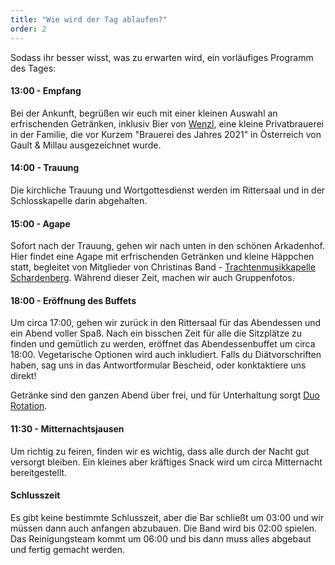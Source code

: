 ```yaml
---
title: "Wie wird der Tag ablaufen?"
order: 2
---
```


Sodass ihr besser wisst, was zu erwarten wird, ein vorläufiges Programm des Tages:

#### 13:00 - Empfang

Bei der Ankunft, begrüßen wir euch mit einer kleinen Auswahl an erfrischenden Getränken, inklusiv Bier von <a href="https://wenzl-privatbraeu.jimdosite.com/" target="_blank" rel="noreferrer">Wenzl</a>, eine kleine Privatbrauerei in der Familie, die vor Kurzem "Brauerei des Jahres 2021" in Österreich von Gault & Millau ausgezeichnet wurde.

#### 14:00 - Trauung

Die kirchliche Trauung und Wortgottesdienst werden im Rittersaal und in der Schlosskapelle darin abgehalten.

#### 15:00 - Agape

Sofort nach der Trauung, gehen wir nach unten in den schönen Arkadenhof. Hier findet eine Agape mit erfrischenden Getränken und kleine Häppchen statt, begleitet von Mitglieder von Christinas Band - <a href="http://www.trachtenmusikkapelleschardenberg.at/" target="_blank" rel="noreferrer">Trachtenmusikkapelle Schardenberg</a>. Während dieser Zeit, machen wir auch Gruppenfotos.

#### 18:00 - Eröffnung des Buffets

Um circa 17:00, gehen wir zurück in den Rittersaal für das Abendessen und ein Abend voller Spaß. Nach ein bisschen Zeit für alle die Sitzplätze zu finden und gemütlich zu werden, eröffnet das Abendessenbuffet um circa 18:00. Vegetarische Optionen wird auch inkludiert. Falls du Diätvorschriften haben, sag uns in das Antwortformular Bescheid, oder konktaktiere uns direkt!

Getränke sind den ganzen Abend über frei, und für Unterhaltung sorgt <a href="https://www.duorotation.at/" target="_blank" rel="noreferrer">Duo Rotation</a>.

#### 11:30 - Mitternachtsjausen

Um richtig zu feiren, finden wir es wichtig, dass alle durch der Nacht gut versorgt bleiben. Ein kleines aber kräftiges Snack wird um circa Mitternacht bereitgestellt.

#### Schlusszeit

Es gibt keine bestimmte Schlusszeit, aber die Bar schließt um 03:00 und wir müssen dann auch anfangen abzubauen. Die Band wird bis 02:00 spielen. Das Reinigungsteam kommt um 06:00 und bis dann muss alles abgebaut und fertig gemacht werden.